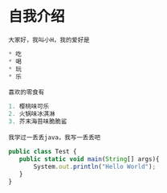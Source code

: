 # 自我介绍

`大家好，我叫小H，我的爱好是`

```javascript
* 吃
* 喝
* 玩
* 乐
```

`喜欢的零食有`
```javascript
1. 樱桃味可乐
2. 火锅味冰淇淋
3. 芥末海苔味脆脆鲨
```

`我学过一丢丢java，我写一丢丢吧`
```javascript
public class Test {
​   public static void main(String[] args){
​		System.out.println("Hello World");
​	}
}
```



